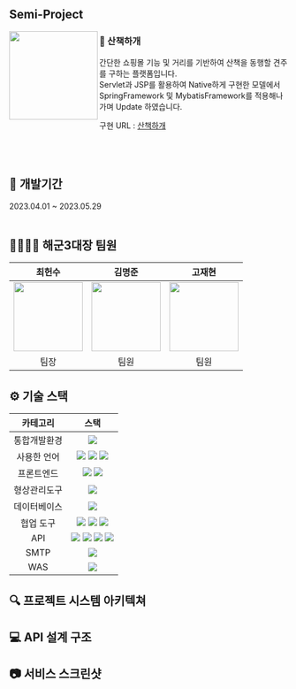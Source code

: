 ## Semi-Project 
<img width="160" align=left src="https://github.com/Lunia1109/semiProject/assets/164973128/73c227bd-85a8-495b-8488-f2d677a0e5ec"/><h3> 📝 산책하개</h3>

간단한 쇼핑몰 기능 및 거리를 기반하여 산책을 동행할 견주를 구하는 플랫폼입니다.
<br>Servlet과 JSP를 활용하여 Native하게 구현한 모델에서
<br>SpringFramework 및 MybatisFramework를 적용해나가며 Update 하였습니다.

구현 URL : [산책하개](https://14.36.141.71:10009/GDJ79_WalkingDog_semi/)
<br>
<br>
<br>
<br>

## 📅 개발기간
2023.04.01 ~ 2023.05.29
<br>
<br>

## 👨‍👨‍👧‍👧 해군3대장 팀원
|최헌수|김명준|고재현|
| :---: |:---:| :---: |
| <img src="https://github.com/Lunia1109/semiProject/assets/164973128/394c3f86-f526-428f-8692-ca7e73bf2a7f" width="125px" height="125px"> | <img src="https://github.com/Lunia1109/semiProject/assets/164973128/a2cf9fc9-6848-4e0a-b6c7-caac3d2369b3" width="125px" height="125px"> | <img src="https://github.com/Lunia1109/semiProject/assets/164973128/b0783327-7a90-4ac1-b437-eee8d5224c20" width="125px" height="125px"> |  
팀장|팀원|팀원| 

## ⚙️ 기술 스택

|  카테고리  |                                                                                                                                                                                                 스택                                                                                                                                                                                                 |
| :--------: | :--------------------------------------------------------------------------------------------------------------------------------------------------------------------------------------------------------------------------------------------------------------------------------------------------------------------------------------------------------------------------------------------------: |
|통합개발환경|<img src="https://img.shields.io/badge/Eclipse IDE-181717?style=flat&logo=Eclipse IDE" />
|사용한 언어| <img src="https://img.shields.io/badge/Java-darkblue?style=flat&logo=Java" /> <img src="https://img.shields.io/badge/Javascript-4B4B77?style=flat&logo=Javascript" /> <img src="https://img.shields.io/badge/jQuery-0769AD?style=flat&logo=jQuery" />
|프론트엔드|<img src="https://img.shields.io/badge/HTML 5-302683?style=flat&logo=HTML5" /> <img src="https://img.shields.io/badge/CSS 3-1572B6?style=flat&logo=CSS3" />| 
|형상관리도구|<img src="https://img.shields.io/badge/Github-181717?style=flat&logo=github&logoColor=white" />
|데이터베이스|<img src="https://img.shields.io/badge/OracleDB-F80000?style=flat&logo=Oracle&logoColor=white" />
|협업 도구|<img src="https://img.shields.io/badge/Discord-5865F2?style=flat&logo=discord&logoColor=white" /> <img src="https://img.shields.io/badge/웨일온-03C75A?style=flat&logo=naver&logoColor=white" /> <img src="https://img.shields.io/badge/KakaoOven-FFCD00?style=flat&logo=Kakao&logoColor=white" />|
|API|  <img src="https://img.shields.io/badge/Kakao-FFCD00?style=flat&logo=Kakao&logoColor=white" /> <img src="https://img.shields.io/badge/Portone-darkblue?style=flat" /> <img src="https://img.shields.io/badge/Navigator-302683?style=flat&logo=HTML5" /> <img src="https://img.shields.io/badge/Geolocation-302683?style=flat&logo=HTML5" />|
|SMTP|<img src="https://img.shields.io/badge/네이버SMTP-03C75A?style=flat&logo=naver&logoColor=white" />|
|WAS|<img src="https://img.shields.io/badge/Tomcat 9.0-F8DC75?style=flat&logo=Apache Tomcat&logoColor=black" />|

## 🔍  프로젝트 시스템 아키텍쳐

## 💻 API 설계 구조

## 📷 서비스 스크린샷
